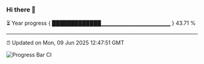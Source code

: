 ### Hi there 👋

⏳ Year progress { █████████████▁▁▁▁▁▁▁▁▁▁▁▁▁▁▁▁▁ } 43.71 %

---

⏰ Updated on Mon, 09 Jun 2025 12:47:51 GMT

![Progress Bar CI](https://github.com/liununu/liununu/workflows/Progress%20Bar%20CI/badge.svg)
